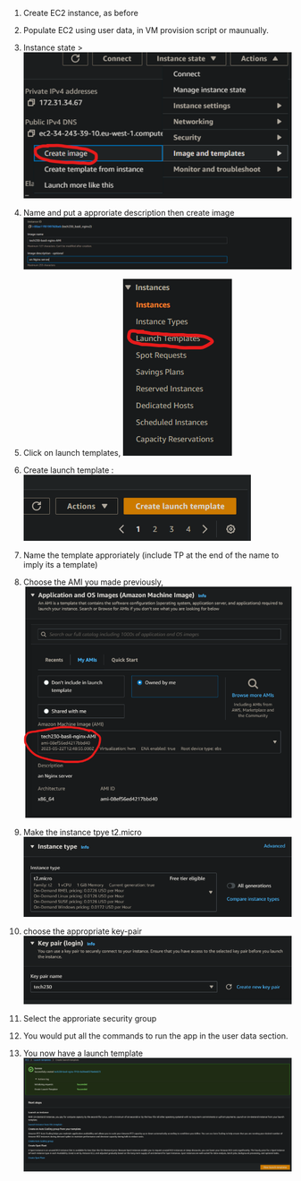 1. Create EC2 instance, as before
2. Populate EC2 using user data, in VM provision script or maunually.
3. Instance state >
![Alt text](imgs/createimage.png)

4. Name and put a approriate description then create image ![Alt text](imgs/naming.png)
5. Click on launch templates, ![Alt text](imgs/launchtemplates.png)
6. Create launch template : ![Alt text](imgs/createlaunchtemp.png)
7. Name the template approriately (include TP at the end of the name to imply its a template)
8. Choose the AMI you made previously, ![Alt text](imgs/amipick.png)
9. Make the instance tpye t2.micro ![Alt text](imgs/t2micro.png)
10. choose the appropriate key-pair ![Alt text](imgs/keypair.png)
11. Select the approriate security group
12. You would put all the commands to run the app in the user data section.
13. You now have a launch template![Alt text](imgs/doneusertemp.png)